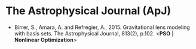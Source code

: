 # The Astrophysical Journal (ApJ)

* Birrer, S., Amara, A. and Refregier, A., 2015. Gravitational lens modeling with basis sets. The Astrophysical Journal, 813(2), p.102. <**PSO** | **Nonlinear Optimization**>
